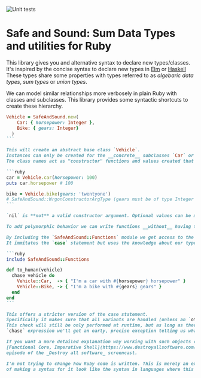 ![Unit tests](https://github.com/axelerator/safe_and_sound/actions/workflows/run-tests.yml/badge.svg)

# Safe and Sound: Sum Data Types and utilities for Ruby

This library gives you and alternative syntax to declare new types/classes.
It's inspired by the concise syntax to declare new types in [Elm](https://guide.elm-lang.org/types/custom_types.html) or [Haskell](https://www.schoolofhaskell.com/user/Gabriel439/sum-types)
These types share some properties with types referred to as _algebaric data types_, _sum types_ or _union types_.

We can model similar relationships more verbosely in plain Ruby with classes and subclasses.
This library provides some syntactic shortcuts to create these hierarchy.

````ruby
Vehicle = SafeAndSound.new(
    Car: { horsepower: Integer },
    Bike: { gears: Integer}
  )
```

This will create an abstract base class `Vehicle`.
Instances can only be created for the __concrete__ subclasses `Car` or `Bike`.
The class names act as "constructor" functions and values created that way are immutable.

```ruby
car = Vehicle.car(horsepower: 100)
puts car.horsepower # 100

bike = Vehicle.bike(gears: 'twentyone')
# SafeAndSound::WrgonConstructorArgType (gears must be of type Integer but was String)
```

`nil` is **not** a valid constructor argument. Optional values can be modeled with the [`Maybe` type](examples/maybe.rb) that is also provided with the library.

To add polymorphic behavior we can write functions __without__ having to touch the new types themselves.

By including the `SafeAndSound::Functions` module we get access to the `chase` function.
It immitates the `case` statement but uses the knowledge about our types to make it more safe.

```ruby
include SafeAndSound::Functions

def to_human(vehicle)
  chase vehicle do
    Vehicle::Car,  -> { "I'm a car with #{horsepower} horsepower" }
    Vehicle::Bike, -> { "I'm a bike with #{gears} gears" }
  end
end
```

This offers a stricter version of the case statement.
Specifically it makes sure that all variants are handled (unless an `otherwise` block is given).
This check will still be only performed at runtime, but as long as there is at least one test executing this
`chase` expression we'll get an early, precise exception telling us what's missing.

If you want a more detailed explanation why working with such objects can be appealing I recommend you watch the
[Functional Core, Imperative Shell](https://www.destroyallsoftware.com/screencasts/catalog/functional-core-imperative-shell)
episode of the _Destroy all software_ screencast.

I'm not trying to change how Ruby code is written. This is merely an experiment how far the sum type concept can be taken in terms
of making a syntax for it look like the syntax in languages where this concept is more central.



